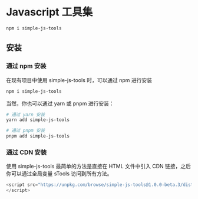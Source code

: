 # Javascript 工具集

```npm
npm i simple-js-tools
```

## 安装

### 通过 npm 安装
在现有项目中使用 simple-js-tools 时，可以通过 npm 进行安装
```bash
npm i simple-js-tools
```
当然，你也可以通过 yarn 或 pnpm 进行安装：
```bash
# 通过 yarn 安装
yarn add simple-js-tools

# 通过 pnpm 安装
pnpm add simple-js-tools
```


### 通过 CDN 安装
使用 simple-js-tools 最简单的方法是直接在 HTML 文件中引入 CDN 链接，之后你可以通过全局变量 sTools 访问到所有方法。

```javascript
<script src="https://unpkg.com/browse/simple-js-tools@1.0.0-beta.3/dist/simple-js-tools.js">
</script>
```